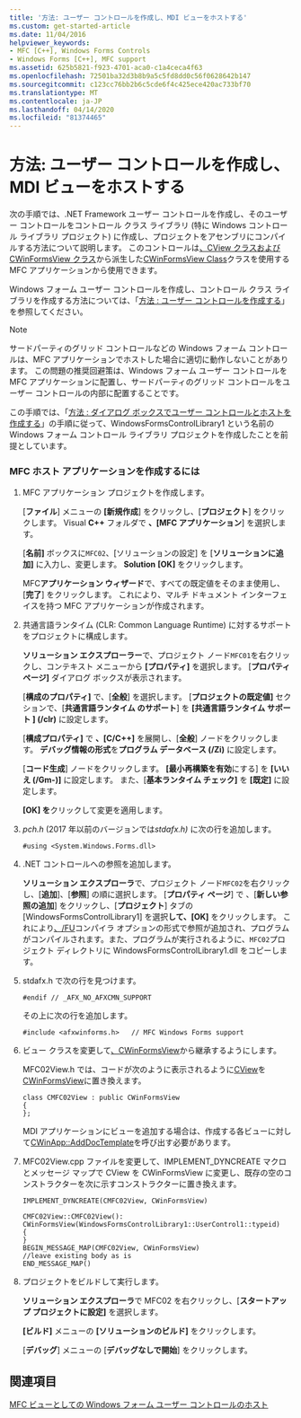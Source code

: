 ```yaml
---
title: '方法: ユーザー コントロールを作成し、MDI ビューをホストする'
ms.custom: get-started-article
ms.date: 11/04/2016
helpviewer_keywords:
- MFC [C++], Windows Forms Controls
- Windows Forms [C++], MFC support
ms.assetid: 625b5821-f923-4701-aca0-c1a4ceca4f63
ms.openlocfilehash: 72501ba32d3b8b9a5c5fd8dd0c56f0628642b147
ms.sourcegitcommit: c123cc76bb2b6c5cde6f4c425ece420ac733bf70
ms.translationtype: MT
ms.contentlocale: ja-JP
ms.lasthandoff: 04/14/2020
ms.locfileid: "81374465"
---
```

# <a name="how-to-create-the-user-control-and-host-mdi-view"></a>方法: ユーザー コントロールを作成し、MDI ビューをホストする

次の手順では、.NET Framework ユーザー コントロールを作成し、そのユーザー コントロールをコントロール クラス ライブラリ (特に Windows コントロール ライブラリ プロジェクト) に作成し、プロジェクトをアセンブリにコンパイルする方法について説明します。 このコントロールは[、CView クラスおよび CWinFormsView クラス](../mfc/reference/cview-class.md)から派生した[CWinFormsView Class](../mfc/reference/cwinformsview-class.md)クラスを使用する MFC アプリケーションから使用できます。

Windows フォーム ユーザー コントロールを作成し、コントロール クラス ライブラリを作成する方法については、「[方法 : ユーザー コントロールを作成する](/dotnet/framework/winforms/controls/how-to-author-composite-controls)」を参照してください。

> [!NOTE]
> サードパーティのグリッド コントロールなどの Windows フォーム コントロールは、MFC アプリケーションでホストした場合に適切に動作しないことがあります。 この問題の推奨回避策は、Windows フォーム ユーザー コントロールを MFC アプリケーションに配置し、サードパーティのグリッド コントロールをユーザー コントロールの内部に配置することです。

この手順では、「[方法 : ダイアログ ボックスでユーザー コントロールとホストを作成する](../dotnet/how-to-create-the-user-control-and-host-in-a-dialog-box.md)」の手順に従って、WindowsFormsControlLibrary1 という名前の Windows フォーム コントロール ライブラリ プロジェクトを作成したことを前提としています。

### <a name="to-create-the-mfc-host-application"></a>MFC ホスト アプリケーションを作成するには

1. MFC アプリケーション プロジェクトを作成します。

   [**ファイル**] メニューの **[新規作成**] をクリックし、[**プロジェクト**] をクリックします。 Visual **C++** フォルダで **、[MFC アプリケーション**] を選択します。

   [**名前]** ボックスに`MFC02`、[ソリューションの設定] を [**ソリューションに追加]** に入力し、変更します。 **Solution** **[OK]** をクリックします。

   MFC**アプリケーション ウィザード**で、すべての既定値をそのまま使用し、[**完了**] をクリックします。 これにより、マルチ ドキュメント インターフェイスを持つ MFC アプリケーションが作成されます。

1. 共通言語ランタイム (CLR: Common Language Runtime) に対するサポートをプロジェクトに構成します。

   **ソリューション エクスプローラー**で、プロジェクト ノード`MFC01`を右クリックし、コンテキスト メニューから **[プロパティ]** を選択します。 [**プロパティ ページ]** ダイアログ ボックスが表示されます。

   [**構成のプロパティ]** で、[**全般**] を選択します。 [**プロジェクトの既定値]** セクションで、[**共通言語ランタイム のサポート**] を **[共通言語ランタイム サポート ] (/clr)** に設定します。

   [**構成プロパティ]** で **、[C/C++]** を展開し、[**全般**] ノードをクリックします。 **デバッグ情報の形式**を**プログラム データベース (/Zi)** に設定します。

   [**コード生成**] ノードをクリックします。 **[最小再構築を有効**にする] を **[いいえ (/Gm-)]** に設定します。 また、[**基本ランタイム チェック]** を **[既定]** に設定します。

   **[OK] を**クリックして変更を適用します。

1. *pch.h* (2017 年以前のバージョンでは*stdafx.h)* に次の行を追加します。

    ```
    #using <System.Windows.Forms.dll>
    ```

1. .NET コントロールへの参照を追加します。

   **ソリューション エクスプローラ**で、プロジェクト ノード`MFC02`を右クリックし、[**追加**]、[**参照**] の順に選択します。 [**プロパティ ページ**] で 、[**新しい参照の追加**] をクリックし、[**プロジェクト**] タブの [WindowsFormsControlLibrary1] を選択**して、[OK]** をクリックします。 これにより[、/FU](../build/reference/fu-name-forced-hash-using-file.md)コンパイラ オプションの形式で参照が追加され、プログラムがコンパイルされます。また、プログラムが実行されるように、`MFC02`プロジェクト ディレクトリに WindowsFormsControlLibrary1.dll をコピーします。

1. stdafx.h で次の行を見つけます。

    ```
    #endif // _AFX_NO_AFXCMN_SUPPORT
    ```

   その上に次の行を追加します。

    ```
    #include <afxwinforms.h>   // MFC Windows Forms support
    ```

1. ビュー クラスを変更して[、CWinFormsView](../mfc/reference/cwinformsview-class.md)から継承するようにします。

   MFC02View.h では、コードが次のように表示されるように[CView](../mfc/reference/cview-class.md)を[CWinFormsView](../mfc/reference/cwinformsview-class.md)に置き換えます。

    ```
    class CMFC02View : public CWinFormsView
    {
    };
    ```

   MDI アプリケーションにビューを追加する場合は、作成する各ビューに対して[CWinApp::AddDocTemplate](../mfc/reference/cwinapp-class.md#adddoctemplate)を呼び出す必要があります。

1. MFC02View.cpp ファイルを変更して、IMPLEMENT_DYNCREATE マクロとメッセージ マップで CView を CWinFormsView に変更し、既存の空のコンストラクターを次に示すコンストラクターに置き換えます。

    ```
    IMPLEMENT_DYNCREATE(CMFC02View, CWinFormsView)

    CMFC02View::CMFC02View(): CWinFormsView(WindowsFormsControlLibrary1::UserControl1::typeid)
    {
    }
    BEGIN_MESSAGE_MAP(CMFC02View, CWinFormsView)
    //leave existing body as is
    END_MESSAGE_MAP()
    ```

1. プロジェクトをビルドして実行します。

   **ソリューション エクスプローラ**で MFC02 を右クリックし、[**スタートアップ プロジェクトに設定]** を選択します。

   **[ビルド]** メニューの **[ソリューションのビルド]** をクリックします。

   [**デバッグ**] メニューの [**デバッグなしで開始**] をクリックします。

## <a name="see-also"></a>関連項目

[MFC ビューとしての Windows フォーム ユーザー コントロールのホスト](../dotnet/hosting-a-windows-forms-user-control-as-an-mfc-view.md)
